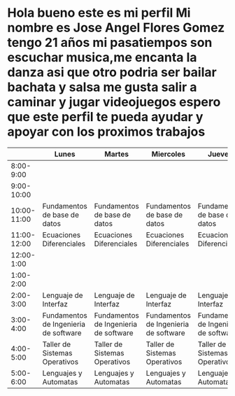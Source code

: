 # Hola bueno este es mi perfil Mi nombre es Jose Angel Flores Gomez tengo 21 años mi pasatiempos son escuchar musica,me encanta la danza asi que otro podria ser bailar bachata y salsa me gusta salir a caminar y jugar videojuegos espero que este perfil te pueda ayudar y apoyar con los proximos trabajos 
|             | Lunes                                  | Martes                                 | Miercoles                              | Jueves                                 | Viernes                                |
|-------------|----------------------------------------|----------------------------------------|----------------------------------------|----------------------------------------|----------------------------------------|
| 8:00-9:00   |                                        |                                        |                                        |                                        |                                        |
| 9:00-10:00  |                                        |                                        |                                        |                                        |                                        |
| 10:00-11:00 | Fundamentos de base de datos           | Fundamentos de base de datos           | Fundamentos de base de datos           | Fundamentos de base de datos           | Fundamentos de base de datos           |
| 11:00-12:00 | Ecuaciones Diferenciales               | Ecuaciones Diferenciales               | Ecuaciones Diferenciales               | Ecuaciones Diferenciales               | Ecuaciones Diferenciales               |
| 12:00-1:00  |                                        |                                        |                                        |                                        |                                        |
| 1:00-2:00   |                                        |                                        |                                        |                                        |                                        |
| 2:00-3:00   | Lenguaje de Interfaz                   | Lenguaje de Interfaz                   | Lenguaje de Interfaz                   | Lenguaje de Interfaz                   | Lenguaje de Interfaz                   |
| 3:00-4:00   | Fundamentos de Ingenieria  de software | Fundamentos de Ingenieria  de software | Fundamentos de Ingenieria  de software | Fundamentos de Ingenieria  de software | Fundamentos de Ingenieria  de software |
| 4:00-5:00   | Taller de Sistemas Operativos          | Taller de Sistemas Operativos          | Taller de Sistemas Operativos          | Taller de Sistemas Operativos          | Taller de Sistemas Operativos          |
| 5:00-6:00   | Lenguajes y Automatas                  | Lenguajes y Automatas                  | Lenguajes y Automatas                  | Lenguajes y Automatas                  | Lenguajes y Automatas                  |
